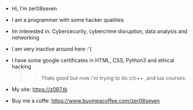 - Hi, I’m zer08seven
- I am a programmer with some hacker qualities
- Im interested in: Cybersecurity, cybercrime disruption, data analysis and networking
- I am very inactive around here :'(
- I have some google certificates in HTML, CSS, Python3 and ethical hacking
    
    >>Thats good but now i'm trying to do c/c++, and lua courses.

- My site: https://z087.tk
- Buy me a coffe: https://www.buymeacoffee.com/zer08seven
